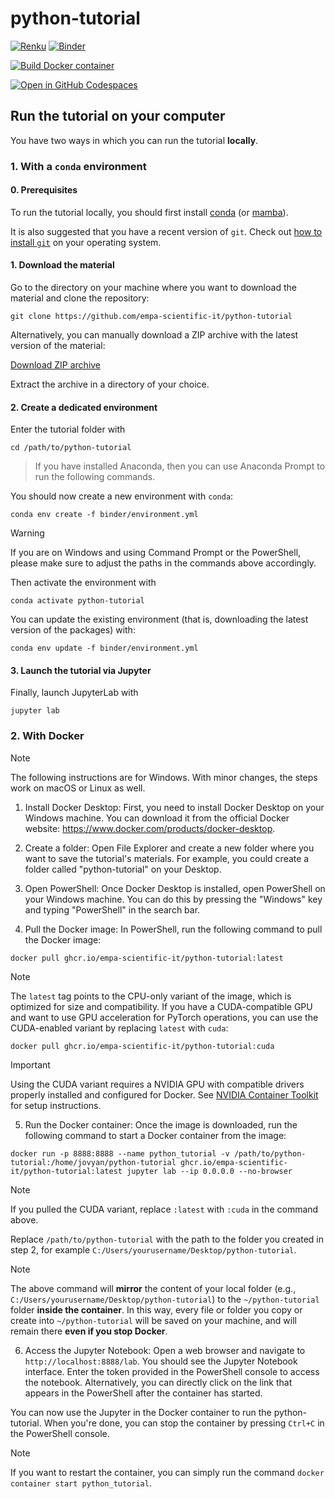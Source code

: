 # python-tutorial

[![Renku](https://renkulab.io/renku-badge.svg)](https://renkulab.io/v2/projects/empa-scientific-it/empa-it-python-tutorial/sessions/01JRT57GABCS15JB5NGNTQVTRB/start)
[![Binder](https://mybinder.org/badge_logo.svg)](https://mybinder.org/v2/gh/empa-scientific-it/python-tutorial.git/main?labpath=00_index.ipynb)

[![Build Docker container](https://github.com/empa-scientific-it/python-tutorial/actions/workflows/docker-build.yml/badge.svg)](https://github.com/empa-scientific-it/python-tutorial/actions/workflows/docker-build.yml)

[![Open in GitHub Codespaces](https://github.com/codespaces/badge.svg)](https://github.com/codespaces/new?hide_repo_select=true&ref=main&repo=593234387)

## Run the tutorial on your computer

You have two ways in which you can run the tutorial **locally**.

### 1. With a `conda` environment

#### 0. Prerequisites

To run the tutorial locally, you should first install [conda](https://docs.conda.io/en/latest/miniconda.html) (or [mamba](https://mamba.readthedocs.io/en/latest/installation/mamba-installation.html)).

It is also suggested that you have a recent version of `git`. Check out [how to install `git`](https://git-scm.com/book/en/v2/Getting-Started-Installing-Git) on your operating system.

#### 1. Download the material

Go to the directory on your machine where you want to download the material and clone the repository:

```console
git clone https://github.com/empa-scientific-it/python-tutorial
```

Alternatively, you can manually download a ZIP archive with the latest version of the material:

[Download ZIP archive](https://github.com/empa-scientific-it/python-tutorial/archive/refs/heads/main.zip)

Extract the archive in a directory of your choice.

#### 2. Create a dedicated environment

Enter the tutorial folder with

```console
cd /path/to/python-tutorial

```

> If you have installed Anaconda, then you can use Anaconda Prompt to run the following commands.

You should now create a new environment with `conda`:

```console
conda env create -f binder/environment.yml
```

> [!WARNING]
>
> If you are on Windows and using Command Prompt or the PowerShell, please make sure to adjust the paths in the commands above accordingly.

Then activate the environment with

```console
conda activate python-tutorial
```

You can update the existing environment (that is, downloading the latest version of the packages) with:

```console
conda env update -f binder/environment.yml
```

#### 3. Launch the tutorial via Jupyter

Finally, launch JupyterLab with

```console
jupyter lab
```

### 2. With Docker

> [!NOTE]
>
> The following instructions are for Windows. With minor changes, the steps work on macOS or Linux as well.

1. Install Docker Desktop: First, you need to install Docker Desktop on your Windows machine. You can download it from the official Docker website: https://www.docker.com/products/docker-desktop.

2. Create a folder: Open File Explorer and create a new folder where you want to save the tutorial's materials. For example, you could create a folder called "python-tutorial" on your Desktop.

3. Open PowerShell: Once Docker Desktop is installed, open PowerShell on your Windows machine. You can do this by pressing the "Windows" key and typing "PowerShell" in the search bar.

4. Pull the Docker image: In PowerShell, run the following command to pull the Docker image:

```console
docker pull ghcr.io/empa-scientific-it/python-tutorial:latest
```

> [!NOTE]
>
> The `latest` tag points to the CPU-only variant of the image, which is optimized for size and compatibility. If you have a CUDA-compatible GPU and want to use GPU acceleration for PyTorch operations, you can use the CUDA-enabled variant by replacing `latest` with `cuda`:
>
> ```console
> docker pull ghcr.io/empa-scientific-it/python-tutorial:cuda
> ```

> [!IMPORTANT]
>
> Using the CUDA variant requires a NVIDIA GPU with compatible drivers properly installed and configured for Docker. See [NVIDIA Container Toolkit](https://docs.nvidia.com/datacenter/cloud-native/container-toolkit/install-guide.html) for setup instructions.

5. Run the Docker container: Once the image is downloaded, run the following command to start a Docker container from the image:

```console
docker run -p 8888:8888 --name python_tutorial -v /path/to/python-tutorial:/home/jovyan/python-tutorial ghcr.io/empa-scientific-it/python-tutorial:latest jupyter lab --ip 0.0.0.0 --no-browser
```

> [!NOTE]
>
> If you pulled the CUDA variant, replace `:latest` with `:cuda` in the command above.

Replace `/path/to/python-tutorial` with the path to the folder you created in step 2, for example `C:/Users/yourusername/Desktop/python-tutorial`.

> [!NOTE]
>
> The above command will **mirror** the content of your local folder (e.g., `C:/Users/yourusername/Desktop/python-tutorial`) to the `~/python-tutorial` folder **inside the container**. In this way, every file or folder you copy or create into `~/python-tutorial` will be saved on your machine, and will remain there **even if you stop Docker**.

6. Access the Jupyter Notebook: Open a web browser and navigate to `http://localhost:8888/lab`. You should see the Jupyter Notebook interface. Enter the token provided in the PowerShell console to access the notebook. Alternatively, you can directly click on the link that appears in the PowerShell after the container has started.

You can now use the Jupyter in the Docker container to run the python-tutorial. When you're done, you can stop the container by pressing `Ctrl+C` in the PowerShell console.

> [!NOTE]
>
> If you want to restart the container, you can simply run the command `docker container start python_tutorial`.
